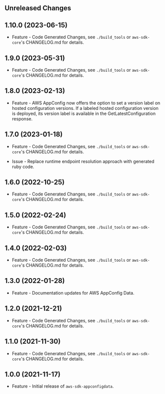 Unreleased Changes
------------------

1.10.0 (2023-06-15)
------------------

* Feature - Code Generated Changes, see `./build_tools` or `aws-sdk-core`'s CHANGELOG.md for details.

1.9.0 (2023-05-31)
------------------

* Feature - Code Generated Changes, see `./build_tools` or `aws-sdk-core`'s CHANGELOG.md for details.

1.8.0 (2023-02-13)
------------------

* Feature - AWS AppConfig now offers the option to set a version label on hosted configuration versions. If a labeled hosted configuration version is deployed, its version label is available in the GetLatestConfiguration response.

1.7.0 (2023-01-18)
------------------

* Feature - Code Generated Changes, see `./build_tools` or `aws-sdk-core`'s CHANGELOG.md for details.

* Issue - Replace runtime endpoint resolution approach with generated ruby code.

1.6.0 (2022-10-25)
------------------

* Feature - Code Generated Changes, see `./build_tools` or `aws-sdk-core`'s CHANGELOG.md for details.

1.5.0 (2022-02-24)
------------------

* Feature - Code Generated Changes, see `./build_tools` or `aws-sdk-core`'s CHANGELOG.md for details.

1.4.0 (2022-02-03)
------------------

* Feature - Code Generated Changes, see `./build_tools` or `aws-sdk-core`'s CHANGELOG.md for details.

1.3.0 (2022-01-28)
------------------

* Feature - Documentation updates for AWS AppConfig Data.

1.2.0 (2021-12-21)
------------------

* Feature - Code Generated Changes, see `./build_tools` or `aws-sdk-core`'s CHANGELOG.md for details.

1.1.0 (2021-11-30)
------------------

* Feature - Code Generated Changes, see `./build_tools` or `aws-sdk-core`'s CHANGELOG.md for details.

1.0.0 (2021-11-17)
------------------

* Feature - Initial release of `aws-sdk-appconfigdata`.

